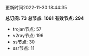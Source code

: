 更新时间2022-11-30 18:44:35

**总订阅: 73**
**总节点: 1061**
**有效节点: 294**
- trojan节点: 57
- v2ray节点: 196
- ss节点: 30
- ssr节点: 11
